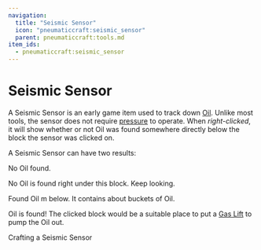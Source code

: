 ```yaml
---
navigation:
  title: "Seismic Sensor"
  icon: "pneumaticcraft:seismic_sensor"
  parent: pneumaticcraft:tools.md
item_ids:
  - pneumaticcraft:seismic_sensor
---
```


# Seismic Sensor

A Seismic Sensor is an early game item used to track down [Oil](../oil.md). Unlike most tools, the sensor does not require [pressure](../pressure.md) to operate. When *right-clicked*, it will show whether or not Oil was found somewhere directly below the block the sensor was clicked on.

A Seismic Sensor can have two results:

<Color hex="#008">  No Oil found.</Color>

No Oil is found right under this block. Keep looking.

<Color hex="#008">  Found Oil <distance>m below. It contains about <amount> buckets of Oil.</Color>

Oil is found! The clicked block would be a suitable place to put a [Gas Lift](../gas_lift.md) to pump the Oil out.

Crafting a Seismic Sensor

<Recipe id="pneumaticcraft:seismic_sensor" />

